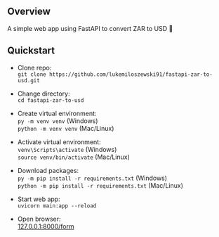 ## Overview

A simple web app using FastAPI to convert ZAR to USD 💱

## Quickstart

* Clone repo:  
`git clone https://github.com/lukemiloszewski91/fastapi-zar-to-usd.git`

* Change directory:  
`cd fastapi-zar-to-usd`

* Create virtual environment:  
`py -m venv venv` (Windows)   
`python -m venv venv` (Mac/Linux)

* Activate virtual environment:  
`venv\Scripts\activate` (Windows)   
`source venv/bin/activate` (Mac/Linux)

* Download packages:  
`py -m pip install -r requirements.txt` (Windows)   
`python -m pip install -r requirements.txt` (Mac/Linux)

* Start web app:   
`uvicorn main:app --reload`

* Open browser:   
[127.0.0.1:8000/form](http://127.0.0.1:8000/form)
